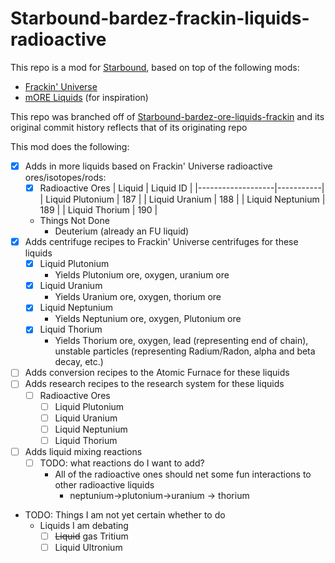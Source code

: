 # Starbound-bardez-frackin-liquids-radioactive

This repo is a mod for [Starbound](https://playstarbound.com/), based on top of the following mods:
- [Frackin' Universe](https://steamcommunity.com/sharedfiles/filedetails/?id=729480149) 
- [mORE Liquids](https://steamcommunity.com/sharedfiles/filedetails/?id=1318339314) (for inspiration)

This repo was branched off of [Starbound-bardez-ore-liquids-frackin](https://github.com/BardezAnAvatar/Starbound-bardez-ore-liquids-frackin) and its original commit history reflects that of its originating repo

This mod does the following:
- [X] Adds in more liquids based on Frackin' Universe radioactive ores/isotopes/rods:
  - [X] Radioactive Ores
  | Liquid            | Liquid ID |
  |-------------------|-----------|
  | Liquid Plutonium  | 187       |
  | Liquid Uranium    | 188       |
  | Liquid Neptunium  | 189       |
  | Liquid Thorium    | 190       |
  - Things Not Done
    - Deuterium (already an FU liquid)
- [X] Adds centrifuge recipes to Frackin' Universe centrifuges for these liquids
  - [X] Liquid Plutonium
    - Yields Plutonium ore, oxygen, uranium ore
  - [X] Liquid Uranium
    - Yields Uranium ore, oxygen, thorium ore
  - [X] Liquid Neptunium
    - Yields Neptunium ore, oxygen, Plutonium ore
  - [X] Liquid Thorium
    - Yields Thorium ore, oxygen, lead (representing end of chain), unstable particles (representing Radium/Radon, alpha and beta decay, etc.)
- [ ] Adds conversion recipes to the Atomic Furnace for these liquids
- [ ] Adds research recipes to the research system for these liquids
  - [ ] Radioactive Ores
    - [ ] Liquid Plutonium
    - [ ] Liquid Uranium
    - [ ] Liquid Neptunium
    - [ ] Liquid Thorium
- [ ] Adds liquid mixing reactions
  - [ ] TODO: what reactions do I want to add?
    - All of the radioactive ones should net some fun interactions to other radioactive liquids
      - neptunium->plutonium->uranium -> thorium
- TODO: Things I am not yet certain whether to do
  - Liquids I am debating
    - [ ] ~~Liquid~~ gas Tritium
    - [ ] Liquid Ultronium